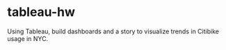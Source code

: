 # tableau-hw
Using Tableau, build dashboards and a story to visualize trends in Citibike usage in NYC. 
